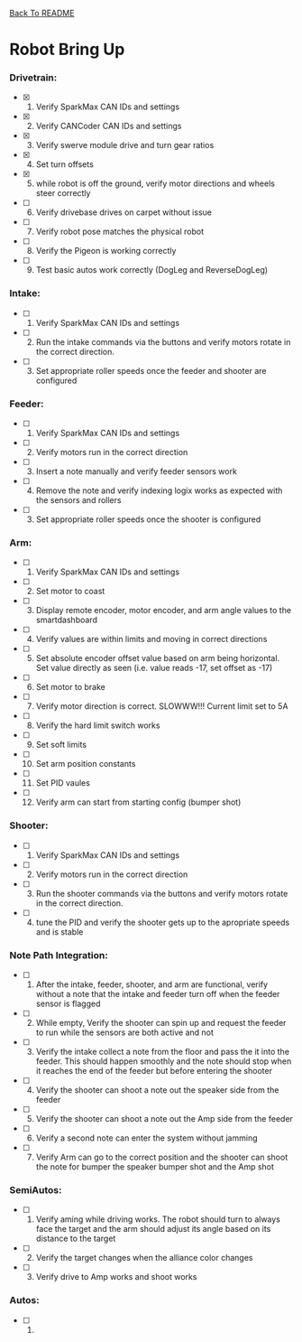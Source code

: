 <!-- Markdown language reference: https://www.markdownguide.org/basic-syntax/ -->
[Back To README](../../../../../../README.md)

# Robot Bring Up

### Drivetrain:
- [x] 1. Verify SparkMax CAN IDs and settings
- [x] 2. Verify CANCoder CAN IDs and settings
- [x] 3. Verify swerve module drive and turn gear ratios
- [x] 4. Set turn offsets 
- [x] 5. while robot is off the ground, verify motor directions and wheels steer correctly
- [ ] 6. Verify drivebase drives on carpet without issue
- [ ] 7. Verify robot pose matches the physical robot
- [ ] 8. Verify the Pigeon is working correctly
- [ ] 9. Test basic autos work correctly (DogLeg and ReverseDogLeg)

### Intake:
- [ ] 1. Verify SparkMax CAN IDs and settings
- [ ] 2. Run the intake commands via the buttons and verify motors rotate in the correct direction.
- [ ] 3. Set appropriate roller speeds once the feeder and shooter are configured

### Feeder:
- [ ] 1. Verify SparkMax CAN IDs and settings
- [ ] 2. Verify motors run in the correct direction
- [ ] 3. Insert a note manually and verify feeder sensors work
- [ ] 4. Remove the note and verify indexing logix works as expected with the sensors and rollers
- [ ] 3. Set appropriate roller speeds once the shooter is configured

### Arm:

- [ ] 1. Verify SparkMax CAN IDs and settings
- [ ] 2. Set motor to coast
- [ ] 3. Display remote encoder, motor encoder, and arm angle values to the smartdashboard
- [ ] 4. Verify values are within limits and moving in correct directions
- [ ] 5. Set absolute encoder offset value based on arm being horizontal. Set value directly as seen (i.e. value reads -17, set offset as -17)
- [ ] 6. Set motor to brake
- [ ] 7. Verify motor direction is correct. SLOWWW!!! Current limit set to 5A
- [ ] 8. Verify the hard limit switch works
- [ ] 9. Set soft limits
- [ ] 10. Set arm position constants
- [ ] 11. Set PID vaules
- [ ] 12. Verify arm can start from starting config (bumper shot)

### Shooter:
- [ ] 1. Verify SparkMax CAN IDs and settings
- [ ] 2. Verify motors run in the correct direction
- [ ] 3. Run the shooter commands via the buttons and verify motors rotate in the correct direction.
- [ ] 4. tune the PID and verify the shooter gets up to the apropriate speeds and is stable

### Note Path Integration:
- [ ] 1. After the intake, feeder, shooter, and arm are functional, verify without a note that the intake and feeder turn off when the feeder sensor is flagged
- [ ] 2. While empty, Verify the shooter can spin up and request the feeder to run while the sensors are both active and not
- [ ] 3. Verify the intake collect a note from the floor and pass the it into the feeder. This should happen smoothly and the note should stop when it reaches the end of the feeder but before entering the shooter
- [ ] 4. Verify the shooter can shoot a note out the speaker side from the feeder
- [ ] 5. Verify the shooter can shoot a note out the Amp side from the feeder
- [ ] 6. Verify a second note can enter the system without jamming
- [ ] 7. Verify Arm can go to the correct position and the shooter can shoot the note for bumper the speaker bumper shot and the Amp shot

### SemiAutos:
- [ ] 1. Verify aming while driving works. The robot should turn to always face the target and the arm should adjust its angle based on its distance to the target
- [ ] 2. Verify the target changes when the alliance color changes
- [ ] 3. Verify drive to Amp works and shoot works

### Autos:
- [ ] 1. 



